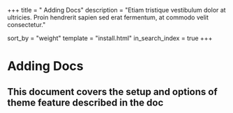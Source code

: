 +++
title = " Adding Docs"
description = "Etiam tristique vestibulum dolor at ultricies. Proin hendrerit sapien sed erat fermentum, at commodo velit consectetur."

sort_by = "weight"
template = "install.html"
in_search_index = true
+++


 # Adding Docs

 ## This document covers the setup and options of theme feature described in the doc 
 